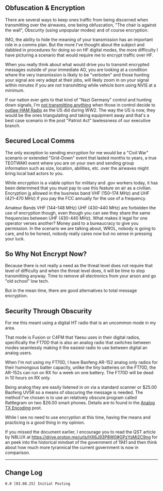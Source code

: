 ## Obfuscation & Encryption
There are several ways to keep ones traffic from being discerned when transmitting over the airwaves, one being obfuscation, "The chair is against the wall", Obscurity (using unpopular modes) and of course encryption.  

IMO, the ability to hide the meaning of your transmission has an important role in a comms plan.  But the more I've thought about the subject and dabbled in procedures for doing so on HF digital modes, the more difficulty I have picturing a scenario that would require me to encrypt traffic over HF.

When you really think about what would drive you to transmit encrypted messages outside of your immediate AO, you are looking at a condition where the very transmission is likely to be "verboten" and those hunting your signal are very adept at their jobs, will likely zoom in on your signal within minutes if you are not transmitting while vehicle born using NVIS at a minimum.

If our nation ever gets to that kind of "Nazi Germany" control and hunting down signals, I'm <u>not transmitting anything</u> when those in control decide to [outlaw HAM Radio](https://drive.proton.me/urls/HX6J93P8W0#GPzYsMi2C9ng) as the US did during WW2. The way the US is now, they would be the ones triangulating and taking equipment away and that's a best case scenario in the post "Patriot Act" lawlessness of our executive branch.

## Secured Local Comms
The only exception to sending encryption for me would be a "Civil War" scenario or extended "Grid-Down" event that lasted months to years, a true TEOTWAKI event where you are on your own and sending group information such as size, location, abilities, etc. over the airwaves might bring local bad actors to you.

While encryption is a viable option for military and .gov workers today, it has been determined that you must pay to use this feature on air as a civilian.  Encryption <u>is</u> allowed in the business band VHF (150–174 MHz) and UHF (421–470 MHz) if you pay the FCC annually for the use of a frequency.  

Amateur Bands VHF (144–148 MHz) 	UHF (430–440 MHz) are forbidden the use of encryption though, even though you can see they share the same frequencies between UHF (430-440 MHz).  What makes it legal for one operator verses another?  Money paid to a bureaucracy to give you permission.  In the scenario we are talking about, WROL, nobody is going to care, and to be honest, nobody really cares now but no sense in pressing your luck.

## So Why Not Encrypt Now?
Because there is not really a need as the threat level does not require that level of difficulty and when the threat level does, it will be time to stop transmitting anyway.  Time to remove all electronics from your arson and go "old school" low tech.

But in the mean time, there are good alternatives to total message encryption.

## Security Through Obscurity
For me this meant using a digital HT radio that is an uncommon mode in my area.  

That mode is Fusion or C4FM that Yaesu uses in their digital radios, specifically the FT70D that is also an analog radio that switches between modes seamlessly making it the easiest radio to use between digital an analog users.

When I'm not using my FT70D, I have Baofeng AR-152 analog only radios for their humongous batter capacity, unlike the tiny batteries on the FT70D, the AR-152s can run on RX for a week on one battery.  The FT70D will be dead in 10 hours on RX only.

Being analog they are easily listened in on via a standard scanner or $25.00 Baofeng UV5R so a means of obscuring the message is needed.  The method I've chosen is to use an relatively obscure program called Rattlegram on two $26.00 smart phones.  Details are to found in the [Analog TX Encoding](Analog%20TX%20Encoding.md) post.

While I see no need to use encryption at this time, having the means and practicing is a good thing in my opinion.

If you missed the document earlier, I encourage you to read the QST article by N8LUX at https://drive.proton.me/urls/HX6J93P8W0#GPzYsMi2C9ng for an peek into the historical mindset of the government of 1941 and then think about how much more tyrannical the current government is now in comparison.

---
## Change Log
	0.0 [03.08.25] Initial Posting

